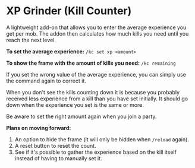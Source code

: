 # XP Grinder (Kill Counter)
A lightweight add-on that allows you to enter the average experience you get per mob. The addon then calculates how much kills you need until you reach the next level.

**To set the average experience:**
`/kc set xp <amount>`

**To show the frame with the amount of kills you need:**
`/kc remaining`

If you set the wrong value of the average experience, you can simply use the command again to correct it.

When you don't see the kills counting down it is because you probably received less experience from a kill than you have set initially. It should go down when the experience you set is the same or more.

Be aware to set the right amount again when you join a party.

**Plans on moving forward:**
1. An option to hide the frame (it will only be hidden when `/reload` again).
2. A reset button to reset the count.
3. See if it's possible to gather the experience based on the kill itself instead of having to manually set it.
